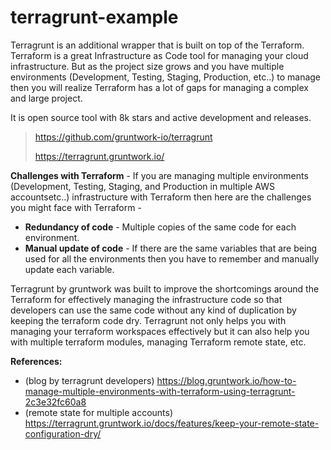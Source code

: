 # terragrunt-example

Terragrunt is an additional wrapper that is built on top of the Terraform. Terraform is a great Infrastructure as Code tool for managing your cloud infrastructure. But as the project size grows and you have multiple environments (Development, Testing, Staging, Production, etc..) to manage then you will realize Terraform has a lot of gaps for managing a complex and large project.

It is open source tool with 8k stars and active development and releases.
> https://github.com/gruntwork-io/terragrunt
> 
> https://terragrunt.gruntwork.io/

**Challenges with Terraform** - 
If you are managing multiple environments (Development, Testing, Staging, and Production in multiple AWS accountsetc..) infrastructure with Terraform then here are the challenges you might face with Terraform -

* __Redundancy of code__ - Multiple copies of the same code for each environment.
* __Manual update of code__ - If there are the same variables that are being used for all the environments then you have to remember and manually update each variable.

Terragrunt by gruntwork was built to improve the shortcomings around the Terraform for effectively managing the infrastructure code so that developers can use the same code without any kind of duplication by keeping the terraform code dry. Terragrunt not only helps you with managing your terraform workspaces effectively but it can also help you with multiple terraform modules, managing Terraform remote state, etc.

**References:**
* (blog by terragrunt developers) https://blog.gruntwork.io/how-to-manage-multiple-environments-with-terraform-using-terragrunt-2c3e32fc60a8
* (remote state for multiple accounts) https://terragrunt.gruntwork.io/docs/features/keep-your-remote-state-configuration-dry/
